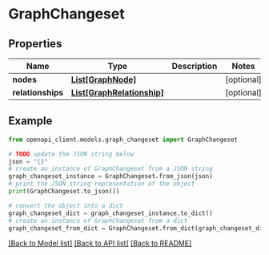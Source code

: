 # GraphChangeset


## Properties

Name | Type | Description | Notes
------------ | ------------- | ------------- | -------------
**nodes** | [**List[GraphNode]**](GraphNode.md) |  | [optional] 
**relationships** | [**List[GraphRelationship]**](GraphRelationship.md) |  | [optional] 

## Example

```python
from openapi_client.models.graph_changeset import GraphChangeset

# TODO update the JSON string below
json = "{}"
# create an instance of GraphChangeset from a JSON string
graph_changeset_instance = GraphChangeset.from_json(json)
# print the JSON string representation of the object
print(GraphChangeset.to_json())

# convert the object into a dict
graph_changeset_dict = graph_changeset_instance.to_dict()
# create an instance of GraphChangeset from a dict
graph_changeset_from_dict = GraphChangeset.from_dict(graph_changeset_dict)
```
[[Back to Model list]](../README.md#documentation-for-models) [[Back to API list]](../README.md#documentation-for-api-endpoints) [[Back to README]](../README.md)



